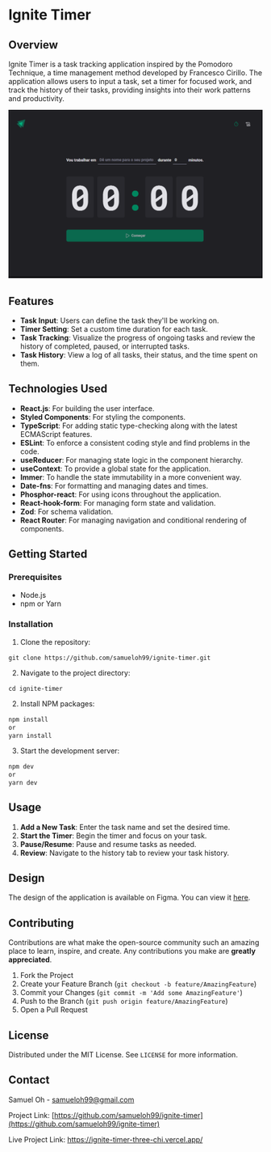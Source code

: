 # Ignite Timer

## Overview

Ignite Timer is a task tracking application inspired by the Pomodoro Technique, a time management method developed by Francesco Cirillo. The application allows users to input a task, set a timer for focused work, and track the history of their tasks, providing insights into their work patterns and productivity.

![Ignite Timer Preview](./src/assets/preview.png)

## Features

- **Task Input**: Users can define the task they'll be working on.
- **Timer Setting**: Set a custom time duration for each task.
- **Task Tracking**: Visualize the progress of ongoing tasks and review the history of completed, paused, or interrupted tasks.
- **Task History**: View a log of all tasks, their status, and the time spent on them.

## Technologies Used

- **React.js**: For building the user interface.
- **Styled Components**: For styling the components.
- **TypeScript**: For adding static type-checking along with the latest ECMAScript features.
- **ESLint**: To enforce a consistent coding style and find problems in the code.
- **useReducer**: For managing state logic in the component hierarchy.
- **useContext**: To provide a global state for the application.
- **Immer**: To handle the state immutability in a more convenient way.
- **Date-fns**: For formatting and managing dates and times.
- **Phosphor-react**: For using icons throughout the application.
- **React-hook-form**: For managing form state and validation.
- **Zod**: For schema validation.
- **React Router**: For managing navigation and conditional rendering of components.

## Getting Started

### Prerequisites

- Node.js
- npm or Yarn

### Installation

1. Clone the repository:

```
git clone https://github.com/samueloh99/ignite-timer.git
```

2. Navigate to the project directory:

```
cd ignite-timer
```

2. Install NPM packages:

```
npm install
or
yarn install
```

3. Start the development server:

```
npm dev
or
yarn dev
```

## Usage

1. **Add a New Task**: Enter the task name and set the desired time.
2. **Start the Timer**: Begin the timer and focus on your task.
3. **Pause/Resume**: Pause and resume tasks as needed.
4. **Review**: Navigate to the history tab to review your task history.

## Design

The design of the application is available on Figma. You can view it [here](<https://www.figma.com/file/v6uwqVgFpZTuJnhYAGGTvm/Ignite-Timer-(Community)?type=design&node-id=0-1&mode=design&t=CW8dLmykRdjjeRxK-0>).

## Contributing

Contributions are what make the open-source community such an amazing place to learn, inspire, and create. Any contributions you make are **greatly appreciated**.

1. Fork the Project
2. Create your Feature Branch (`git checkout -b feature/AmazingFeature`)
3. Commit your Changes (`git commit -m 'Add some AmazingFeature'`)
4. Push to the Branch (`git push origin feature/AmazingFeature`)
5. Open a Pull Request

## License

Distributed under the MIT License. See `LICENSE` for more information.

## Contact

Samuel Oh - [samueloh99@gmail.com](mailto:samueloh99@gmail.com)

Project Link: [https://github.com/samueloh99/ignite-timer](https://github.com/samueloh99/ignite-timer)

Live Project Link: https://ignite-timer-three-chi.vercel.app/
